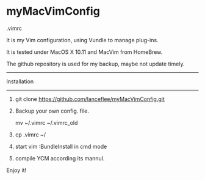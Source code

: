 # myMacVimConfig
.vimrc

It is my Vim configuration, using Vundle to manage plug-ins.

It is tested under MacOS X 10.11 and  MacVim from HomeBrew.

The github repository is used for my backup, maybe not update timely. 

---------------------------------------------
Installation


--------
1. git clone https://github.com/lanceflee/myMacVimConfig.git

2. Backup your own config. file.

    mv ~/.vimrc ~/.vimrc_old
3. cp .vimrc ~/

4. start vim
   :BundleInstall in cmd mode

5. compile YCM according its mannul.


Enjoy it!


